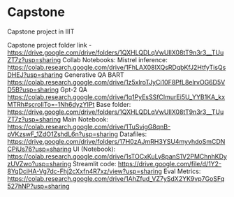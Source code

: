 # Capstone
Capstone project in IIIT


Capstone project folder link - https://drive.google.com/drive/folders/1QXHLQDLqVwUIlX08tT9n3r3__TUuZT7z?usp=sharing
Collab Notebooks:
Mistrel inference: https://colab.research.google.com/drive/1FhLAX08IXQsRDqbKfJ2HtfyTisQsDHEJ?usp=sharing
Generative QA BART https://colab.research.google.com/drive/1z5xlroTJyCi10F8PfL8elrvOG6D5VD5B?usp=sharing
Gpt-2 QA https://colab.research.google.com/drive/1q1PyEsSSfCImurEi5U_YYB1KA_kxMTRh#scrollTo=-1Nh6dyzYIPt
Base folder: https://drive.google.com/drive/folders/1QXHLQDLqVwUIlX08tT9n3r3__TUuZT7z?usp=sharing
Main Notebook: https://colab.research.google.com/drive/1TuSvigG8qnB-pVKzswF_1ZdO1ZshdL6n?usp=sharing 
Datafiles: https://drive.google.com/drive/folders/17H0zAJmRH3YSU4myvhdoSmCDNCPiUs76?usp=sharing
UI (Notebook): https://colab.research.google.com/drive/1sTOCxKuLy8panS1V2PMChnhKDyzUVZwo?usp=sharing
Streamlit code: https://drive.google.com/file/d/1Y2-8YqDciHA-Vg7dc-Fhj2cXxfn4R7xz/view?usp=sharing
Eval Metrics: https://colab.research.google.com/drive/1AhZfud_VZ7ySdX2YK9vp7GoSFq527hNP?usp=sharing

